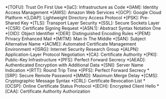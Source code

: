 *[TOFU]: Trust On First Use
*[IaC]: Infrastructure as Code
*[IAM]: Identity Access Management
*[AWS]: Amazon Web Services
*[GCP]: Google Cloud Platform
*[LDAP]: Lightweight Directory Access Protocol
*[PSK]: Pre-Shared Key
*[TLS]: Transport Layer Security
*[SSL]: Secure Sockets Layer
*[CSR]: Certificate Signing Request
*[ASN.1]: Abstract Syntax Notation One
*[OID]: Object Identifier
*[DER]: Distinguished Encoding Rules
*[PEM]: Privacy Enhanced Mail
*[MITM]: Man In The Middle
*[SAN]: Subject Alternative Name
*[ACME]: Automated Certificate Management Environment
*[ISRG]: Internet Security Research Group
*[ALPN]: Application-Layer Protocol Negotiation
*[CA]: Certificate Authority
*[PKI]: Public-Key Infrastructure
*[PFS]: Perfect Forward Secrecy
*[AEAD]: Authenticated Encryption with Additional Data
*[SNI]: Server Name Indication
*[RTT]: Round Trip Time
*[PFS]: Perfect Forward Secrecy
*[SRP]: Secure Remote Password
*[MMD]: Maximum Merge Delay
*[CMS]: Cryptographic Message Syntax
*[CRL]: Certificate Revocation List
*[OCSP]: Online Certificate Status Protocol
*[ECH]: Encrypted Client Hello
*[CAA]: Certificate Authority Authorization
